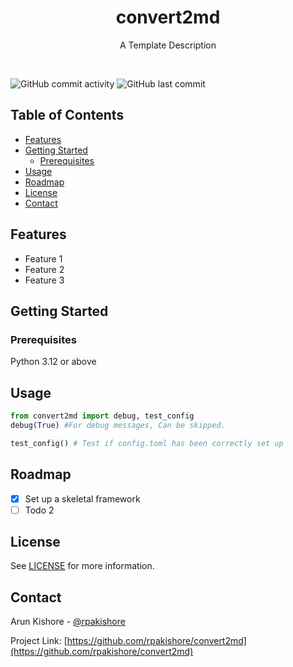 <!--- Heading --->
<div align="center">
  <h1>convert2md</h1>
  <p>
    A Template Description
  </p>
</div>
<br />

![GitHub commit activity](https://img.shields.io/github/commit-activity/m/rpakishore/convert2md)
![GitHub last commit](https://img.shields.io/github/last-commit/rpakishore/convert2md)
<!-- Table of Contents -->
<h2>Table of Contents</h2>

- [Features](#features)
- [Getting Started](#getting-started)
  - [Prerequisites](#prerequisites)
- [Usage](#usage)
- [Roadmap](#roadmap)
- [License](#license)
- [Contact](#contact)

<!-- Features -->
## Features

- Feature 1
- Feature 2
- Feature 3

<!-- Getting Started -->
## Getting Started

<!-- Prerequisites -->
### Prerequisites

Python 3.12 or above

<!-- Usage -->
## Usage

```python
from convert2md import debug, test_config
debug(True) #For debug messages, Can be skipped.

test_config() # Test if config.toml has been correctly set up
```

<!-- Roadmap -->
## Roadmap

- [x] Set up a skeletal framework
- [ ] Todo 2

<!-- License -->
## License

See [LICENSE](/LICENSE) for more information.

<!-- Contact -->
## Contact

Arun Kishore - [@rpakishore](mailto:pypi@rpakishore.co.in)

Project Link: [https://github.com/rpakishore/convert2md](https://github.com/rpakishore/convert2md)
